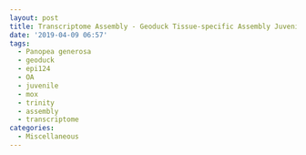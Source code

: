 ```yaml
---
layout: post
title: Transcriptome Assembly - Geoduck Tissue-specific Assembly Juvenile Ambient OA EPI124 with HiSeq and NovaSeq Data on Mox
date: '2019-04-09 06:57'
tags:
  - Panopea generosa
  - geoduck
  - epi124
  - OA
  - juvenile
  - mox
  - trinity
  - assembly
  - transcriptome
categories:
  - Miscellaneous
---
```

